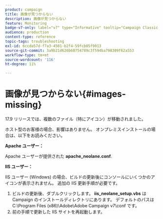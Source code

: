 ```yaml
---
product: campaign
title: 画像が見つからない
description: 画像が見つからない
feature: Monitoring
badge-v7-only: label="v7" type="Informative" tooltip="Campaign Classic v7 にのみ適用されます"
audience: production
content-type: reference
topic-tags: troubleshooting
exl-id: 6ccda57d-f7a3-4501-b2f4-59fcb05f9013
source-git-commit: 3a9b21d626b60754789c3f594ba798309f62a553
workflow-type: tm+mt
source-wordcount: '116'
ht-degree: 11%

---
```


# 画像が見つからない{#images-missing}



17.9 リリースでは、複数のファイル（特にアイコン）が移動されました。

ホスト型のお客様の場合、影響はありません。 オンプレミスインストールの場合は、以下をお読みください。

**Apache ユーザー：**

Apache ユーザーが提供された **apache_neolane.conf**.

**IIS ユーザー：**

IIS ユーザー (Windows) の場合、ビルドの更新後にコンソールにいくつかのアイコンが表示されません。 追加の IIS 更新手順が必要です。

1. ビルドの更新後、ダブルクリックします。 **iis_neolane_setup.vbs** は Campaign のインストールディレクトリにあります。 デフォルトのパスはC:\Program Files (x86)\Adobe\Adobe Campaign v7\conf です。
1. 前の手順で更新した IIS サイトを再起動します。
